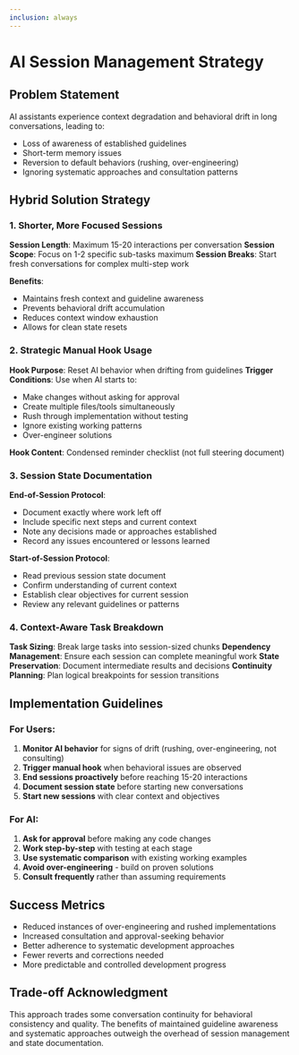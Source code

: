 ```yaml
---
inclusion: always
---
```


# AI Session Management Strategy

## Problem Statement

AI assistants experience context degradation and behavioral drift in long conversations, leading to:
- Loss of awareness of established guidelines
- Short-term memory issues
- Reversion to default behaviors (rushing, over-engineering)
- Ignoring systematic approaches and consultation patterns

## Hybrid Solution Strategy

### 1. Shorter, More Focused Sessions

**Session Length**: Maximum 15-20 interactions per conversation
**Session Scope**: Focus on 1-2 specific sub-tasks maximum
**Session Breaks**: Start fresh conversations for complex multi-step work

**Benefits**:
- Maintains fresh context and guideline awareness
- Prevents behavioral drift accumulation
- Reduces context window exhaustion
- Allows for clean state resets

### 2. Strategic Manual Hook Usage

**Hook Purpose**: Reset AI behavior when drifting from guidelines
**Trigger Conditions**: Use when AI starts to:
- Make changes without asking for approval
- Create multiple files/tools simultaneously
- Rush through implementation without testing
- Ignore existing working patterns
- Over-engineer solutions

**Hook Content**: Condensed reminder checklist (not full steering document)

### 3. Session State Documentation

**End-of-Session Protocol**:
- Document exactly where work left off
- Include specific next steps and current context
- Note any decisions made or approaches established
- Record any issues encountered or lessons learned

**Start-of-Session Protocol**:
- Read previous session state document
- Confirm understanding of current context
- Establish clear objectives for current session
- Review any relevant guidelines or patterns

### 4. Context-Aware Task Breakdown

**Task Sizing**: Break large tasks into session-sized chunks
**Dependency Management**: Ensure each session can complete meaningful work
**State Preservation**: Document intermediate results and decisions
**Continuity Planning**: Plan logical breakpoints for session transitions

## Implementation Guidelines

### For Users:
1. **Monitor AI behavior** for signs of drift (rushing, over-engineering, not consulting)
2. **Trigger manual hook** when behavioral issues are observed
3. **End sessions proactively** before reaching 15-20 interactions
4. **Document session state** before starting new conversations
5. **Start new sessions** with clear context and objectives

### For AI:
1. **Ask for approval** before making any code changes
2. **Work step-by-step** with testing at each stage
3. **Use systematic comparison** with existing working examples
4. **Avoid over-engineering** - build on proven solutions
5. **Consult frequently** rather than assuming requirements

## Success Metrics

- Reduced instances of over-engineering and rushed implementations
- Increased consultation and approval-seeking behavior
- Better adherence to systematic development approaches
- Fewer reverts and corrections needed
- More predictable and controlled development progress

## Trade-off Acknowledgment

This approach trades some conversation continuity for behavioral consistency and quality. The benefits of maintained guideline awareness and systematic approaches outweigh the overhead of session management and state documentation.